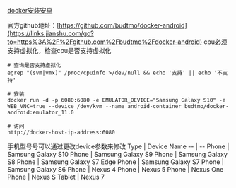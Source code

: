 [docker安装安卓](https://github.com/cloudswave/blog/issues/35)

官方github地址：[https://github.com/budtmo/docker-android](https://links.jianshu.com/go?to=https%3A%2F%2Fgithub.com%2Fbudtmo%2Fdocker-android)
cpu必须支持虚拟化，检查cpu是否支持虚拟化
```
# 查询是否支持虚拟化
egrep "(svm|vmx)" /proc/cpuinfo >/dev/null && echo '支持' || echo '不支持'

# 安装
docker run -d -p 6080:6080 -e EMULATOR_DEVICE="Samsung Galaxy S10" -e WEB_VNC=true --device /dev/kvm --name android-container budtmo/docker-android:emulator_11.0

# 访问
http://docker-host-ip-address:6080
```

手机型号号可以通过更改device参数来修改
Type | Device Name
-- | --
Phone | Samsung Galaxy S10
Phone | Samsung Galaxy S9
Phone | Samsung Galaxy S8
Phone | Samsung Galaxy S7 Edge
Phone | Samsung Galaxy S7
Phone | Samsung Galaxy S6
Phone | Nexus 4
Phone | Nexus 5
Phone | Nexus One
Phone | Nexus S
Tablet | Nexus 7

</div><br/>
